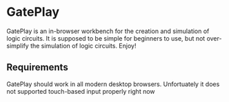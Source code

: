 GatePlay
========

GatePlay is an in-browser workbench for the creation and simulation of logic circuits. It is supposed to be simple for beginners to use, but not over-simplify the simulation of logic circuits. Enjoy!


Requirements
------------

GatePlay should work in all modern desktop browsers. Unfortuately it does not supported touch-based input properly right now

